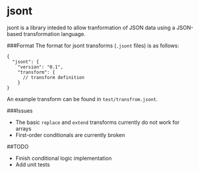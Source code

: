 jsont
=====

jsont is a library inteded to allow tranformation of JSON data using a
JSON-based transformation language.

###Format
The format for jsont transforms (`.jsont` files) is as follows:

    {
      "jsont": {
        "version": "0.1",
        "transform": {
          // transform definition
        }
    }
    
An example transform can be found in `test/transfrom.jsont`.

###Issues
- The basic `replace` and `extend` transforms currently do not work for arrays
- First-order conditionals are currently broken

##TODO
- Finish conditional logic implementation
- Add unit tests